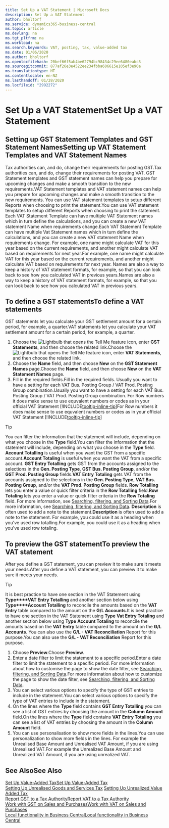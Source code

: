 ```yaml
---
title: Set Up a VAT Statement | Microsoft Docs
description: Set Up a VAT Statement
author: bholtorf
ms.service: dynamics365-business-central
ms.topic: article
ms.devlang: na
ms.tgt_pltfrm: na
ms.workload: na
ms.search.keywords: VAT, posting, tax, value-added tax
ms.date: 01/06/2020
ms.author: bholtorf
ms.openlocfilehash: 20bef66f5ab4be62794bc98434c29ee6480eabc3
ms.sourcegitcommit: 877af26e3e4522ee234fbba606615e105ef3e90a
ms.translationtype: HT
ms.contentlocale: en-NZ
ms.lasthandoff: 01/28/2020
ms.locfileid: "2992272"
---
```

# <a name="set-up-a-vat-statement"></a><span data-ttu-id="b9934-103">Set Up a VAT Statement</span><span class="sxs-lookup"><span data-stu-id="b9934-103">Set Up a VAT Statement</span></span>

## <a name="setting-up-vat-statement-templates-and-vat-statement-names"></a><span data-ttu-id="b9934-104">Setting up GST Statement Templates and GST Statement Names</span><span class="sxs-lookup"><span data-stu-id="b9934-104">Setting up VAT Statement Templates and VAT Statement Names</span></span>
<span data-ttu-id="b9934-105">Tax authorities can, and do, change their requirements for posting GST.</span><span class="sxs-lookup"><span data-stu-id="b9934-105">Tax authorities can, and do, change their requirements for posting VAT.</span></span> <span data-ttu-id="b9934-106">GST Statement templates and GST statement names can help you prepare for upcoming changes and make a smooth transition to the new requirements.</span><span class="sxs-lookup"><span data-stu-id="b9934-106">VAT Statement templates and VAT statement names can help you prepare for upcoming changes and make a smooth transition to the new requirements.</span></span> <span data-ttu-id="b9934-107">You can use VAT statement templates to setup different Reports when choosing to print the statement.</span><span class="sxs-lookup"><span data-stu-id="b9934-107">You can use VAT statement templates to setup different Reports when choosing to print the statement.</span></span> <span data-ttu-id="b9934-108">Each VAT Statement Template can have multiple VAT Statement names which in turn define the calculations, and you can create a new VAT statement Name when requirements change.</span><span class="sxs-lookup"><span data-stu-id="b9934-108">Each VAT Statement Template can have multiple Vat Statement names which in turn define the calculations, and you can create a new VAT statement Name when requirements change.</span></span> <span data-ttu-id="b9934-109">For example, one name might calculate VAT for this year based on the current requirements, and another might calculate VAT based on requirements for next year.</span><span class="sxs-lookup"><span data-stu-id="b9934-109">For example, one name might calculate VAT for this year based on the current requirements, and another might calculate VAT based on requirements for next year.</span></span> <span data-ttu-id="b9934-110">Names are also a way to keep a history of VAT statement formats, for example, so that you can look back to see how you calculated VAT in previous years.</span><span class="sxs-lookup"><span data-stu-id="b9934-110">Names are also a way to keep a history of VAT statement formats, for example, so that you can look back to see how you calculated VAT in previous years.</span></span>

## <a name="to-define-a-vat-statements"></a><span data-ttu-id="b9934-111">To define a GST statements</span><span class="sxs-lookup"><span data-stu-id="b9934-111">To define a VAT statements</span></span>
<span data-ttu-id="b9934-112">GST statements let you calculate your GST settlement amount for a certain period, for example, a quarter.</span><span class="sxs-lookup"><span data-stu-id="b9934-112">VAT statements let you calculate your VAT settlement amount for a certain period, for example, a quarter.</span></span>

1. <span data-ttu-id="b9934-113">Choose the ![Lightbulb that opens the Tell Me feature](media/ui-search/search_small.png "Tell me what you want to do") icon, enter **GST Statements**, and then choose the related link.</span><span class="sxs-lookup"><span data-stu-id="b9934-113">Choose the ![Lightbulb that opens the Tell Me feature](media/ui-search/search_small.png "Tell me what you want to do") icon, enter **VAT Statements**, and then choose the related link.</span></span>  
2. <span data-ttu-id="b9934-114">Choose the **Name** field, and then choose **New** on the **GST Statement Names** page.</span><span class="sxs-lookup"><span data-stu-id="b9934-114">Choose the **Name** field, and then choose **New** on the **VAT Statement Names** page.</span></span>
3. <span data-ttu-id="b9934-115">Fill in the required fields.</span><span class="sxs-lookup"><span data-stu-id="b9934-115">Fill in the required fields.</span></span> <span data-ttu-id="b9934-116">Usually you want to have a setting for each VAT Bus. Posting Group / VAT Prod. Posting Group combination.</span><span class="sxs-lookup"><span data-stu-id="b9934-116">Usually you want to have a setting for each VAT Bus. Posting Group / VAT Prod. Posting Group combination.</span></span> <span data-ttu-id="b9934-117">For Row numbers it does make sense to use equvalent numbers or codes as in your official VAT Statement [!INCLUDE[tooltip-inline-tip](includes/tooltip-inline-tip_md.md)]</span><span class="sxs-lookup"><span data-stu-id="b9934-117">For Row numbers it does make sense to use equvalent numbers or codes as in your official VAT Statement [!INCLUDE[tooltip-inline-tip](includes/tooltip-inline-tip_md.md)]</span></span> 


> [!Tip]
> <span data-ttu-id="b9934-118">You can filter the information that the statement will include, depending on what you choose in the **Type** field.</span><span class="sxs-lookup"><span data-stu-id="b9934-118">You can filter the information that the statement will include, depending on what you choose in the **Type** field.</span></span> <span data-ttu-id="b9934-119">**Account Totalling** is useful when you want the GST from a specific account.</span><span class="sxs-lookup"><span data-stu-id="b9934-119">**Account Totaling** is useful when you want the VAT from a specific account.</span></span>
<span data-ttu-id="b9934-120">**GST Entry Totalling** gets GST from the accounts assigned to the selections in the **Gen. Posting Type**, **GST Bus. Posting Group**, and/or the **GST Prod. Posting Group** fields.</span><span class="sxs-lookup"><span data-stu-id="b9934-120">**VAT Entry Totaling** gets VAT from the accounts assigned to the selections in the **Gen. Posting Type**, **VAT Bus. Posting Group**, and/or the **VAT Prod. Posting Group** fields.</span></span> <span data-ttu-id="b9934-121">**Row Totalling** lets you enter a value or quick filter criteria in the **Row Totalling** field.</span><span class="sxs-lookup"><span data-stu-id="b9934-121">**Row Totaling** lets you enter a value or quick filter criteria in the **Row Totaling** field.</span></span> <span data-ttu-id="b9934-122">For more information, see [Searching, filtering, and Sorting Data](ui-enter-criteria-filters.md).</span><span class="sxs-lookup"><span data-stu-id="b9934-122">For more information, see [Searching, filtering, and Sorting Data](ui-enter-criteria-filters.md).</span></span> <span data-ttu-id="b9934-123">**Description** is often used to add a note to the statement.</span><span class="sxs-lookup"><span data-stu-id="b9934-123">**Description** is often used to add a note to the statement.</span></span> <span data-ttu-id="b9934-124">For example, you could use it as a heading when you've used row totalling.</span><span class="sxs-lookup"><span data-stu-id="b9934-124">For example, you could use it as a heading when you've used row totaling.</span></span>

## <a name="to-preview-the-vat-statement"></a><span data-ttu-id="b9934-125">To preview the GST statement</span><span class="sxs-lookup"><span data-stu-id="b9934-125">To preview the VAT statement</span></span>
<span data-ttu-id="b9934-126">After you define a GST statement, you can preview it to make sure it meets your needs.</span><span class="sxs-lookup"><span data-stu-id="b9934-126">After you define a VAT statement, you can preview it to make sure it meets your needs.</span></span>
> [!Tip]
> <span data-ttu-id="b9934-127">It is best practice to have one section in the VAT Statement using **Type\*\*\*\*VAT Entry Totalling** and another section below using **Type\*\*\*\*Account Totalling** to reconcile the amounts based on the **VAT Entry** table compared to the amount on the **G/L Accounts**.</span><span class="sxs-lookup"><span data-stu-id="b9934-127">It is best practice to have one section in the VAT Statement using **Type** **Vat Entry Totaling** and another section below using **Type** **Account Totaling** to reconcile the amounts based on the **VAT Entry** table compared to the amount on the **G/L Accounts**.</span></span> <span data-ttu-id="b9934-128">You can also use the **G/L - VAT Reconciliation** Report for this purpose.</span><span class="sxs-lookup"><span data-stu-id="b9934-128">You can also use the **G/L - VAT Reconciliation** Report for this purpose.</span></span>

1. <span data-ttu-id="b9934-129">Choose **Preview**.</span><span class="sxs-lookup"><span data-stu-id="b9934-129">Choose **Preview**.</span></span>
2. <span data-ttu-id="b9934-130">Enter a date filter to limit the statement to a specific period.</span><span class="sxs-lookup"><span data-stu-id="b9934-130">Enter a date filter to limit the statement to a specific period.</span></span> <span data-ttu-id="b9934-131">For more information about how to customise the page to show the date filter, see [Searching, filtering, and Sorting Data](ui-enter-criteria-filters.md).</span><span class="sxs-lookup"><span data-stu-id="b9934-131">For more information about how to customize the page to show the date filter, see [Searching, filtering, and Sorting Data](ui-enter-criteria-filters.md).</span></span>
3. <span data-ttu-id="b9934-132">You can select various options to specify the type of GST entries to include in the statement.</span><span class="sxs-lookup"><span data-stu-id="b9934-132">You can select various options to specify the type of VAT entries to include in the statement.</span></span>
4. <span data-ttu-id="b9934-133">On the lines where the **Type** field contains **GST Entry Totalling** you can see a list of GST entries by choosing the amount in the **Column Amount** field.</span><span class="sxs-lookup"><span data-stu-id="b9934-133">On the lines where the **Type** field contains **VAT Entry Totaling** you can see a list of VAT entries by choosing the amount in the **Column Amount** field.</span></span>
5. <span data-ttu-id="b9934-134">You can use personalisation to show more fields in the lines.</span><span class="sxs-lookup"><span data-stu-id="b9934-134">You can use personalization to show more fields in the lines.</span></span> <span data-ttu-id="b9934-135">For example the Unrealised Base Amount and Unrealised VAT Amount, if you are using Unrealised VAT.</span><span class="sxs-lookup"><span data-stu-id="b9934-135">For example the Unrealized Base Amount and Unrealized VAT Amount, if you are using unrealized VAT.</span></span>

## <a name="see-also"></a><span data-ttu-id="b9934-136">See Also</span><span class="sxs-lookup"><span data-stu-id="b9934-136">See Also</span></span>  
[<span data-ttu-id="b9934-137">Set Up Value-Added Tax</span><span class="sxs-lookup"><span data-stu-id="b9934-137">Set Up Value-Added Tax</span></span>](finance-setup-vat.md)  
<span data-ttu-id="b9934-138">[Setting Up Unrealised Goods and Services Tax](finance-setup-unrealized-vat.md)    </span><span class="sxs-lookup"><span data-stu-id="b9934-138">[Setting Up Unrealized Value Added Tax](finance-setup-unrealized-vat.md)    </span></span>  
[<span data-ttu-id="b9934-139">Report GST to a Tax Authority</span><span class="sxs-lookup"><span data-stu-id="b9934-139">Report VAT to a Tax Authority</span></span>](finance-how-report-vat.md)  
[<span data-ttu-id="b9934-140">Work with GST on Sales and Purchases</span><span class="sxs-lookup"><span data-stu-id="b9934-140">Work with VAT on Sales and Purchases</span></span>](finance-work-with-vat.md)  
[<span data-ttu-id="b9934-141">Local functionality in Business Central</span><span class="sxs-lookup"><span data-stu-id="b9934-141">Local functionality in Business Central</span></span>](about-localization.md)
